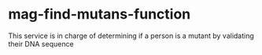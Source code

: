 # mag-find-mutans-function
This service is in charge of determining if a person is a mutant by validating their DNA sequence
